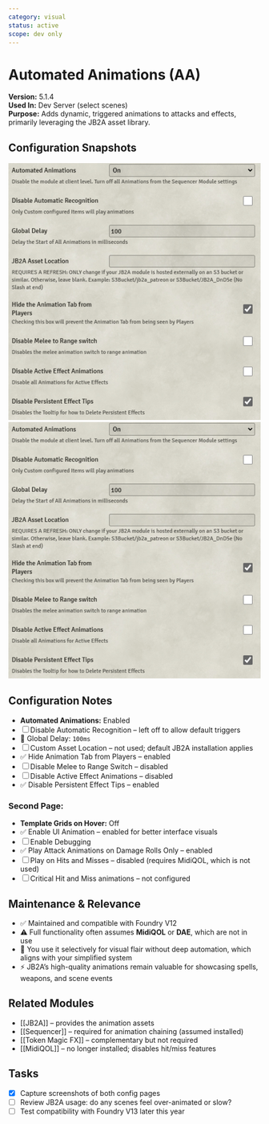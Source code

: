 ```yaml
---
category: visual
status: active
scope: dev only
---
```


# Automated Animations (AA)

**Version:** 5.1.4  
**Used In:** Dev Server (select scenes)  
**Purpose:** Adds dynamic, triggered animations to attacks and effects, primarily leveraging the JB2A asset library.

## Configuration Snapshots

![Automated Animations Settings Part 1](./AutomatedAnimations-v5.1.4-a.png)  
![Automated Animations Settings Part 2](./AutomatedAnimations-v5.1.4-b.png)

## Configuration Notes

- **Automated Animations:** Enabled
- ☐ Disable Automatic Recognition – left off to allow default triggers
- 🔢 Global Delay: `100ms`
- ☐ Custom Asset Location – not used; default JB2A installation applies
- ✅ Hide Animation Tab from Players – enabled
- ☐ Disable Melee to Range Switch – disabled
- ☐ Disable Active Effect Animations – disabled
- ✅ Disable Persistent Effect Tips – enabled

### Second Page:
- **Template Grids on Hover:** Off
- ✅ Enable UI Animation – enabled for better interface visuals
- ☐ Enable Debugging
- ✅ Play Attack Animations on Damage Rolls Only – enabled
- ☐ Play on Hits and Misses – disabled (requires MidiQOL, which is not used)
- ☐ Critical Hit and Miss animations – not configured

## Maintenance & Relevance

- ✅ Maintained and compatible with Foundry V12
- ⚠️ Full functionality often assumes **MidiQOL** or **DAE**, which are not in use
- 🧭 You use it selectively for visual flair without deep automation, which aligns with your simplified system
- ⚡ JB2A’s high-quality animations remain valuable for showcasing spells, weapons, and scene events

## Related Modules

- [[JB2A]] – provides the animation assets
- [[Sequencer]] – required for animation chaining (assumed installed)
- [[Token Magic FX]] – complementary but not required
- [[MidiQOL]] – no longer installed; disables hit/miss features

## Tasks

- [x] Capture screenshots of both config pages
- [ ] Review JB2A usage: do any scenes feel over-animated or slow?
- [ ] Test compatibility with Foundry V13 later this year
